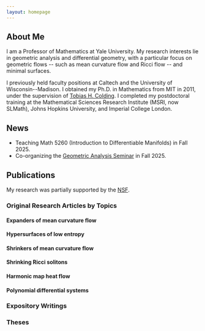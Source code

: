 ```yaml
---
layout: homepage
---
```


## About Me

I am a Professor of Mathematics at Yale University. 
My research interests lie in geometric analysis and differential geometry, with a particular focus on geometric flows -- such as mean curvature flow and Ricci flow -- and minimal surfaces.

I previously held faculty positions at Caltech and the University of Wisconsin--Madison. 
I obtained my Ph.D. in Mathematics from MIT in 2011, under the supervision of [Tobias H. Colding](https://en.wikipedia.org/wiki/Tobias_Colding).
I completed my postdoctoral training at the Mathematical Sciences Research Institute (MSRI, now SLMath), Johns Hopkins University, and Imperial College London.

## News

- Teaching Math 5260 (Introduction to Differentiable Manifolds) in Fall 2025.
- Co-organizing the [Geometric Analysis Seminar](https://sites.google.com/view/xinrui-zhao/yale-geometric-analysis-seminar/) in Fall 2025.

## Publications

My research was partially supported by the [NSF](https://www.nsf.gov).

### Original Research Articles by Topics

#### Expanders of mean curvature flow

#### Hypersurfaces of low entropy

#### Shrinkers of mean curvature flow

#### Shrinking Ricci solitons

#### Harmonic map heat flow

#### Polynomial differential systems

### Expository Writings

### Theses






